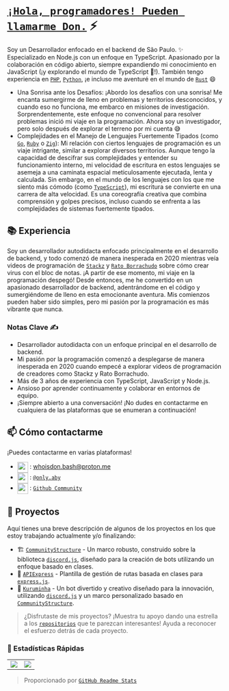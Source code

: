 # [`¡Hola, programadores! Pueden llamarme Don.`]() ⚡  <img src="https://komarev.com/ghpvc/?username=whoisdon&style=flat-square" alt="" align="center" />

Soy un Desarrollador enfocado en el backend de São Paulo. ✨ Especializado en Node.js con un enfoque en TypeScript. Apasionado por la colaboración en código abierto, siempre expandiendo mi conocimiento en JavaScript (¡y explorando el mundo de TypeScript 👀!). También tengo experiencia en [`PHP`], [`Python`], ¡e incluso me aventuré en el mundo de [`Rust`] 😄

- Una Sonrisa ante los Desafíos: ¡Abordo los desafíos con una sonrisa! Me encanta sumergirme de lleno en problemas y territorios desconocidos, y cuando eso no funciona, me embarco en misiones de investigación. Sorprendentemente, este enfoque no convencional para resolver problemas inició mi viaje en la programación. Ahora soy un investigador, pero solo después de explorar el terreno por mi cuenta 😅
- Complejidades en el Manejo de Lenguajes Fuertemente Tipados (como [`Go`], [`Ruby`] o [`Zig`]): Mi relación con ciertos lenguajes de programación es un viaje intrigante, similar a explorar diversos territorios. Aunque tengo la capacidad de descifrar sus complejidades y entender su funcionamiento interno, mi velocidad de escritura en estos lenguajes se asemeja a una caminata espacial meticulosamente ejecutada, lenta y calculada. Sin embargo, en el mundo de los lenguajes con los que me siento más cómodo (como [`TypeScript`]), mi escritura se convierte en una carrera de alta velocidad. Es una coreografía creativa que combina comprensión y golpes precisos, incluso cuando se enfrenta a las complejidades de sistemas fuertemente tipados.

## 📚 Experiencia

Soy un desarrollador autodidacta enfocado principalmente en el desarrollo de backend, y todo comenzó de manera inesperada en 2020 mientras veía videos de programación de [`Stackz`] y [`Rato Borrachudo`] sobre cómo crear virus con el bloc de notas. ¡A partir de ese momento, mi viaje en la programación despegó! Desde entonces, me he convertido en un apasionado desarrollador de backend, adentrándome en el código y sumergiéndome de lleno en esta emocionante aventura. Mis comienzos pueden haber sido simples, pero mi pasión por la programación es más vibrante que nunca.

### Notas Clave ✍️

- Desarrollador autodidacta con un enfoque principal en el desarrollo de backend.
- Mi pasión por la programación comenzó a desplegarse de manera inesperada en 2020 cuando empecé a explorar videos de programación de creadores como Stackz y Rato Borrachudo.
- Más de 3 años de experiencia con TypeScript, JavaScript y Node.js.
- Ansioso por aprender continuamente y colaborar en entornos de equipo.
- ¡Siempre abierto a una conversación! ¡No dudes en contactarme en cualquiera de las plataformas que se enumeran a continuación!

## 📫 Cómo contactarme

¡Puedes contactarme en varias plataformas!
- <img src="https://i.imgur.com/y8edTyt.png" align="center" width="25" height="25"> :  whoisdon.bash@proton.me
- <img src="https://i.imgur.com/Hi1oMJ5.png" align="center" width="25" height="25"> : [`@only.aby`](https://discord.com/users/828677274659586068)
- <img src="https://i.imgur.com/ir5Mt1n.png" align="center" width="25" height="25"> : [`Github Community`](https://github.com/whoisdon)

## 🔭 Proyectos

Aquí tienes una breve descripción de algunos de los proyectos en los que estoy trabajando actualmente y/o finalizando:

- 🏗️ [`CommunityStructure`] - Un marco robusto, construido sobre la biblioteca [`discord.js`], diseñado para la creación de bots utilizando un enfoque basado en clases.
- 🚂 [`APIExpress`] - Plantilla de gestión de rutas basada en clases para [`express.js`].
- 🤖 [`Kuruminha`] - Un bot divertido y creativo diseñado para la innovación, utilizando [`discord.js`] y un marco personalizado basado en [`CommunityStructure`].

> ¿Disfrutaste de mis proyectos? ¡Muestra tu apoyo dando una estrella a los [`repositorios`] que te parezcan interesantes! Ayuda a reconocer el esfuerzo detrás de cada proyecto.

### 👀 Estadísticas Rápidas

<table>
  <tr>
    <td align="center" style="padding=0;width=50%;">
      <img align="center" style="padding=0;" src="https://github-readme-stats.vercel.app/api?username=whoisdon&show_icons=true&title_color=4F8CC9&text_color=9f9f9f&bg_color=151515&hide_border=true&icon_color=4F8CC9&hide_title=true&count_private=true%22" />
    </td>
    <td align="center" style="padding=0;width=50%;">
      <img align="center" style="padding=0;" src="https://github-readme-stats.vercel.app/api/top-langs/?username=whoisdon&layout=compact&title_color=4F8CC9&text_color=9f9f9f&bg_color=151515&hide_border=true&icon_color=4F8CC9&hide=visual%20basic&count_private=true" />
    </td>
  </tr>
</table>

> Proporcionado por [`GitHub Readme Stats`]


<!----------------- ENLACES --------------->
[`Ruby`]:                https://www.ruby-lang.org/en/
[`Zig`]:                 https://ziglang.org/
[`PHP`]:                 https://www.php.net/
[`Python`]:              https://www.python.org/
[`TypeScript`]:          https://www.typescriptlang.org/
[`Kotlin`]:              https://kotlinlang.org/
[`Java`]:                https://adoptopenjdk.net/
[`Rust`]:                https://www.rust-lang.org/
[`Go`]:                  https://golang.org
[`Discord`]:             https://discord.com/
[`discord.js`]:          https://discord.js.org/#/
[`express.js`]:          https://expressjs.com/
[`repositorios`]:        https://github.com/whoisdon?tab=repositories
[`GitHub Readme Stats`]: https://github.com/anuraghazra/github-readme-stats

<!--------------- Youtube ----------------->
[`Stackz`]:             https://www.youtube.com/@STACKZOFICIAL
[`Rato Borrachudo`]:    https://www.youtube.com/@RatoBorrachudo

<!--------------- Proyectos ----------------->
[`CommunityStructure`]: https://github.com/whoisdon/CommunityStructure
[`APIExpress`]:         https://github.com/whoisdon/APIExpress
[`Kuruminha`]:          https://github.com/whoisdon/CommunityStructure/tree/Kuruminha
